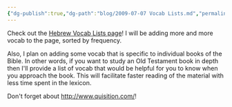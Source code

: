 ```yaml
---
{"dg-publish":true,"dg-path":"blog/2009-07-07 Vocab Lists.md","permalink":"/blog/2009-07-07-vocab-lists/","tags":["vocab","hebrew","old-testament"],"noteIcon":"","created":"2009-07-07","updated":""}
---
```



Check out the [Hebrew Vocab Lists page](/hebrew/vocab-lists)!  I will be adding more and more vocab to the page, sorted by frequency.

Also, I plan on adding some vocab that is specific to individual books of the Bible.  In other words, if you want to study an Old Testament book in depth then I'll provide a list of vocab that would be helpful for you to know when you approach the book.  This will facilitate faster reading of the material with less time spent in the lexicon.

Don't forget about http://www.quisition.com/!
